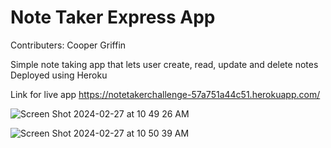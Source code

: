 # Note Taker Express App 

Contributers: Cooper Griffin 

Simple note taking app that lets user create, read, update and delete notes 
Deployed using Heroku 

Link for live app https://notetakerchallenge-57a751a44c51.herokuapp.com/ 

![Screen Shot 2024-02-27 at 10 49 26 AM](https://github.com/coopergriffin/NoteTaker/assets/9081896/2c2a821f-e327-469e-8a88-8b25debf7511)


![Screen Shot 2024-02-27 at 10 50 39 AM](https://github.com/coopergriffin/NoteTaker/assets/9081896/87f29503-ceea-4428-b8eb-93ece0a9065f)
